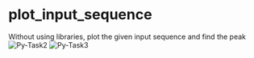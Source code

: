 # plot_input_sequence
Without using libraries, plot the given input sequence and find the peak
![Py-Task2](https://user-images.githubusercontent.com/17958631/119061010-f80fb280-b9f0-11eb-8742-4fe710c5f393.png)
![Py-Task3](https://user-images.githubusercontent.com/17958631/119061012-f940df80-b9f0-11eb-8118-ffd23d95f106.png)
